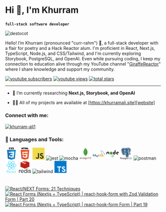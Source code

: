 # Hi 👋, I'm Khurram
**`full-stack software developer`**
<p>
  <img src="https://komarev.com/ghpvc/?username=destocot&label=Profile%20views&color=0e75b6&style=flat" alt="destocot" />
</p>

Hello! I’m Khurram (pronounced "curr-rahm") 👋, a full-stack developer with a flair for poetry and a Hack Reactor alum. I'm proficient in React, Next.js, TypeScript, Node.js, and CSS/Tailwind, and I'm currently exploring Storybook, PostgreSQL, and OpenAI. Even while pursuing coding, I keep my connection to education alive through my YouTube channel "[GiraffeReactor][youtube]" where I share knowledge and support my community. 

 <p align="left">
      <a href="https://www.youtube.com/c/giraffereactor?sub_confirmation=1">
         <img alt="youtube subscribers" title="Subscribe to my YouTube channel" src="https://custom-icon-badges.demolab.com/youtube/channel/subscribers/UCtUA3gHBQwxn5C2L5xMRF0Q?color=%23E05D44&label=SUBSCRIBE&logo=video&logoColor=white&style=for-the-badge&labelColor=CE4630"/></a> 
      <a href="https://www.youtube.com/c/giraffereactor">
         <img alt="youtube views" title="YouTube views" src="https://custom-icon-badges.demolab.com/youtube/channel/views/UCtUA3gHBQwxn5C2L5xMRF0Q?color=%23E1AD0E&logo=eye&logoColor=white&style=for-the-badge&labelColor=C79600"/></a> 
      <a href="https://github.com/destocot?tab=repositories&sort=stargazers">
         <img alt="total stars" title="Total stars on GitHub" src="https://custom-icon-badges.demolab.com/github/stars/destocot?color=55960c&style=for-the-badge&labelColor=488207&logo=star"/></a>
   </p>
   
---


- 🌱 I’m currently researching **Next.js, Storybook, and OpenAI**

- 👨‍💻 All of my projects are available at [https://khurramali.site][website]

<h3 align="left">Connect with me:</h3>
<p align="left">
<a href="https://linkedin.com/in/khurram-ali1" target="blank"><img align="center" src="https://raw.githubusercontent.com/rahuldkjain/github-profile-readme-generator/master/src/images/icons/Social/linked-in-alt.svg" alt="khurram-ali1" height="30" width="40" /></a>
</p>

<h3>🧰 Languages and Tools:</h3>
<p> 
  <img src="https://raw.githubusercontent.com/devicons/devicon/master/icons/css3/css3-original-wordmark.svg" alt="css3" width="40" height="40"/>
  <img src="https://raw.githubusercontent.com/devicons/devicon/master/icons/html5/html5-original-wordmark.svg" alt="html5" width="40" height="40"/> 
  <img src="https://raw.githubusercontent.com/devicons/devicon/master/icons/javascript/javascript-original.svg" alt="javascript" width="40" height="40"/>   <img src="https://www.vectorlogo.zone/logos/jestjsio/jestjsio-icon.svg" alt="jest" width="40" height="40"/> 
  <img src="https://www.vectorlogo.zone/logos/mochajs/mochajs-icon.svg" alt="mocha" width="40" height="40"/> 
  <img src="https://raw.githubusercontent.com/devicons/devicon/master/icons/mongodb/mongodb-original-wordmark.svg" alt="mongodb" width="40" height="40"/>   <img src="https://raw.githubusercontent.com/devicons/devicon/master/icons/mysql/mysql-original-wordmark.svg" alt="mysql" width="40" height="40"/>
  <img src="https://raw.githubusercontent.com/devicons/devicon/master/icons/nodejs/nodejs-original-wordmark.svg" alt="nodejs" width="40" height="40"/>      <img src="https://raw.githubusercontent.com/devicons/devicon/master/icons/postgresql/postgresql-original-wordmark.svg" alt="postgresql" width="40" height="40"/>
  <img src="https://www.vectorlogo.zone/logos/getpostman/getpostman-icon.svg" alt="postman" width="40" height="40"/> 
  <img src="https://raw.githubusercontent.com/devicons/devicon/master/icons/react/react-original-wordmark.svg" alt="react" width="40" height="40"/>
  <img src="https://raw.githubusercontent.com/devicons/devicon/master/icons/redis/redis-original-wordmark.svg" alt="redis" width="40" height="40"/>
  <img src="https://www.vectorlogo.zone/logos/tailwindcss/tailwindcss-icon.svg" alt="tailwind" width="40" height="40"/>
  <img src="https://raw.githubusercontent.com/devicons/devicon/master/icons/typescript/typescript-original.svg" alt="typescript" width="40" height="40"/> </p>

#

<!-- BEGIN YOUTUBE-CARDS -->
[![React/NEXT Forms: 21 Techniques](https://ytcards.demolab.com/?id=M6mshtOlVoo&title=React%2FNEXT+Forms%3A+21+Techniques&lang=en&timestamp=1711976416&background_color=%230d1117&title_color=%23ffffff&stats_color=%23dedede&max_title_lines=1&width=250&border_radius=5&duration=14749 "React/NEXT Forms: 21 Techniques")](https://www.youtube.com/watch?v=M6mshtOlVoo)
[![React Forms (Nextjs + TypeScript) | react-hook-form with Zod Validation Form | Part 20](https://ytcards.demolab.com/?id=12mw8VKJpbE&title=React+Forms+%28Nextjs+%2B+TypeScript%29+%7C+react-hook-form+with+Zod+Validation+Form+%7C+Part+20&lang=en&timestamp=1711717202&background_color=%230d1117&title_color=%23ffffff&stats_color=%23dedede&max_title_lines=1&width=250&border_radius=5&duration=748 "React Forms (Nextjs + TypeScript) | react-hook-form with Zod Validation Form | Part 20")](https://www.youtube.com/watch?v=12mw8VKJpbE)
[![React Forms (Nextjs + TypeScript) | react-hook-form Form | Part 19](https://ytcards.demolab.com/?id=ilFYCBxleGA&title=React+Forms+%28Nextjs+%2B+TypeScript%29+%7C+react-hook-form+Form+%7C+Part+19&lang=en&timestamp=1711630843&background_color=%230d1117&title_color=%23ffffff&stats_color=%23dedede&max_title_lines=1&width=250&border_radius=5&duration=1232 "React Forms (Nextjs + TypeScript) | react-hook-form Form | Part 19")](https://www.youtube.com/watch?v=ilFYCBxleGA)
<!-- END YOUTUBE-CARDS -->

<!--

-->
[website]: https://khurramali.site
[youtube]: https://youtube.com/@giraffereactor
